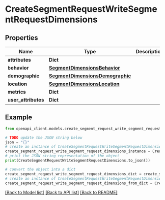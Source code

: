 # CreateSegmentRequestWriteSegmentRequestDimensions


## Properties

Name | Type | Description | Notes
------------ | ------------- | ------------- | -------------
**attributes** | **Dict** |  | [optional] 
**behavior** | [**SegmentDimensionsBehavior**](SegmentDimensionsBehavior.md) |  | [optional] 
**demographic** | [**SegmentDimensionsDemographic**](SegmentDimensionsDemographic.md) |  | [optional] 
**location** | [**SegmentDimensionsLocation**](SegmentDimensionsLocation.md) |  | [optional] 
**metrics** | **Dict** |  | [optional] 
**user_attributes** | **Dict** |  | [optional] 

## Example

```python
from openapi_client.models.create_segment_request_write_segment_request_dimensions import CreateSegmentRequestWriteSegmentRequestDimensions

# TODO update the JSON string below
json = "{}"
# create an instance of CreateSegmentRequestWriteSegmentRequestDimensions from a JSON string
create_segment_request_write_segment_request_dimensions_instance = CreateSegmentRequestWriteSegmentRequestDimensions.from_json(json)
# print the JSON string representation of the object
print(CreateSegmentRequestWriteSegmentRequestDimensions.to_json())

# convert the object into a dict
create_segment_request_write_segment_request_dimensions_dict = create_segment_request_write_segment_request_dimensions_instance.to_dict()
# create an instance of CreateSegmentRequestWriteSegmentRequestDimensions from a dict
create_segment_request_write_segment_request_dimensions_from_dict = CreateSegmentRequestWriteSegmentRequestDimensions.from_dict(create_segment_request_write_segment_request_dimensions_dict)
```
[[Back to Model list]](../README.md#documentation-for-models) [[Back to API list]](../README.md#documentation-for-api-endpoints) [[Back to README]](../README.md)


